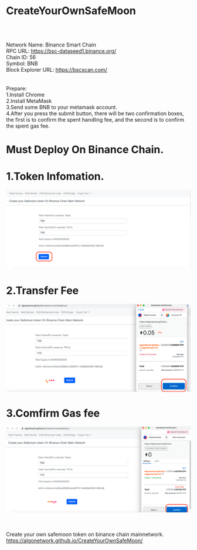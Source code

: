 # CreateYourOwnSafeMoon
<br>

<br>

Network Name: Binance Smart Chain<br>
RPC URL: https://bsc-dataseed1.binance.org/<br>
Chain ID: 56<br>
Symbol: BNB<br>
Block Explorer URL: https://bscscan.com/<br>
<br>
<br>
Prepare:<br>
1.Install Chrome<br>
2.Install MetaMask<br>
3.Send some BNB to your metamask account.<br>
4.After you press the submit button, there will be two confirmation boxes, 
the first is to confirm the spent handling fee, and the second is to confirm the spent gas fee.

# Must Deploy On Binance Chain.<br>
# 1.Token Infomation.
<img src="https://raw.githubusercontent.com/AlgoNetwork/CreateYourOwnSafeMoon/main/safemoon1.png" alt="1--token">

# 2.Transfer Fee
<img src="https://raw.githubusercontent.com/AlgoNetwork/CreateYourOwnSafeMoon/main/safemoon2.png" alt="2--token">

# 3.Comfirm Gas fee
<img src="https://raw.githubusercontent.com/AlgoNetwork/CreateYourOwnSafeMoon/main/safemoon3.png" alt="3--token">


<br><br>
Create your own safemoon token on binance chain mainnetwork.<br>
https://algonetwork.github.io/CreateYourOwnSafeMoon/


